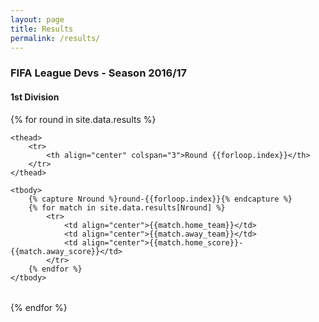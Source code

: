 ```yaml
---
layout: page
title: Results
permalink: /results/
---
```


<style type="text/css">

    .table {
        border-spacing: 0;
    }

    .table thead th {
        padding: 5px;
        font-weight: 500;
        background-color: #000000;
        color: #ffffff;
    }

    .table tbody tr {
        background-color: #eee;
    }

    .table tbody tr:hover {
        background-color: #e4e4e4;
    } 

    .table tbody td {
        padding: 7px 5px;
        border-bottom: 1px solid #ffffff;
        font-size: 14px;
    }

</style>


<h3>FIFA League Devs - Season 2016/17</h3>

<h4>1st Division</h4> 

{% for round in site.data.results %}

<table width="100%" class="table">

    <thead>
        <tr>
            <th align="center" colspan="3">Round {{forloop.index}}</th>
        </tr>
    </thead>

    <tbody>
        {% capture Nround %}round-{{forloop.index}}{% endcapture %}
        {% for match in site.data.results[Nround] %}
            <tr>
                <td align="center">{{match.home_team}}</td>
                <td align="center">{{match.away_team}}</td>
                <td align="center">{{match.home_score}}-{{match.away_score}}</td>
            </tr>
        {% endfor %}
    </tbody>

</table>
    
{% endfor %}